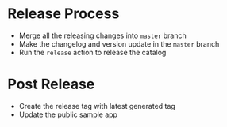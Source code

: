 # Release Process

- Merge all the releasing changes into `master` branch
- Make the changelog and version update in the `master` branch
- Run the `release` action to release the catalog

# Post Release

- Create the release tag with latest generated tag
- Update the public sample app
